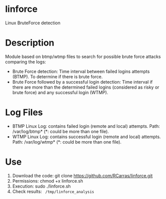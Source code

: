 # linforce
Linux BruteForce detection

# Description
Module based on btmp/wtmp files to search for possible brute force attacks comparing the logs:
- Brute Force detection: Time interval between failed logins attempts (BTMP). To determine if there is brute force.
- Brute Force followed by a successful login detection: Time interval if there are more than the determined failed logins (considered as risky or brute force) and any successful login (WTMP).

# Log Files
- BTMP Linux Log: contains failed login (remote and local) attempts.
Path: /var/log/btmp* (*: could be more than one file).
- WTMP Linux Log: contains successful login (remote and local) attempts.
Path: /var/log/wtmp* (*: could be more than one file).

# Use
1. Download the code: git clone https://github.com/RCarras/linforce.git
2. Permissions: chmod +x linforce.sh
3. Execution: sudo ./linforce.sh
4. Check results: <code> /tmp/linforce_analysis </code>
